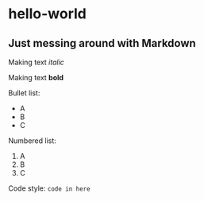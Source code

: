 # hello-world

Just messing around with Markdown
---------------------------------

Making text _italic_

Making text **bold**

Bullet list:
* A
* B
* C

Numbered list:
1. A
2. B
3. C

Code style: `code in here`
